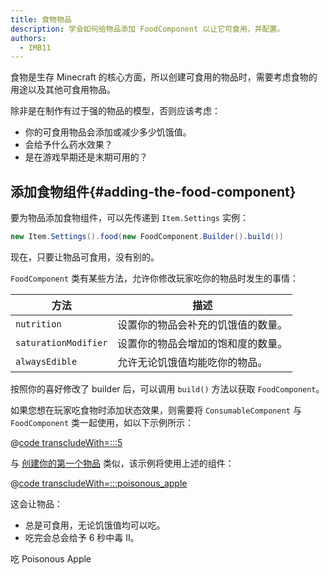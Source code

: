 ```yaml
---
title: 食物物品
description: 学会如何给物品添加 FoodComponent 以让它可食用，并配置。
authors:
  - IMB11
---
```


食物是生存 Minecraft 的核心方面，所以创建可食用的物品时，需要考虑食物的用途以及其他可食用物品。

除非是在制作有过于强的物品的模型，否则应该考虑：

- 你的可食用物品会添加或减少多少饥饿值。
- 会给予什么药水效果？
- 是在游戏早期还是末期可用的？

## 添加食物组件{#adding-the-food-component}

要为物品添加食物组件，可以先传递到 `Item.Settings` 实例：

```java
new Item.Settings().food(new FoodComponent.Builder().build())
```

现在，只要让物品可食用，没有别的。

`FoodComponent` 类有某些方法，允许你修改玩家吃你的物品时发生的事情：

| 方法                   | 描述                |
| -------------------- | ----------------- |
| `nutrition`          | 设置你的物品会补充的饥饿值的数量。 |
| `saturationModifier` | 设置你的物品会增加的饱和度的数量。 |
| `alwaysEdible`       | 允许无论饥饿值均能吃你的物品。   |

按照你的喜好修改了 builder 后，可以调用 `build()` 方法以获取 `FoodComponent`。

如果您想在玩家吃食物时添加状态效果，则需要将 `ConsumableComponent` 与 `FoodComponent` 类一起使用，如以下示例所示：

@[code transcludeWith=:::5](@/reference/1.21.4/src/main/java/com/example/docs/item/ModItems.java)

与 [创建你的第一个物品](./first-item) 类似，该示例将使用上述的组件：

@[code transcludeWith=:::poisonous_apple](@/reference/1.21.4/src/main/java/com/example/docs/item/ModItems.java)

这会让物品：

- 总是可食用，无论饥饿值均可以吃。
- 吃完会总会给予 6 秒中毒 II。

<VideoPlayer src="/assets/develop/items/food_0.webm">吃 Poisonous Apple</VideoPlayer>
